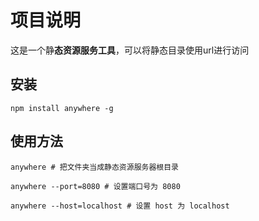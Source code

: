 # 项目说明
这是一个静**态资源服务工具**，可以将静态目录使用url进行访问

## 安装
	npm install anywhere -g

## 使用方法
	anywhere # 把文件夹当成静态资源服务器根目录

	anywhere --port=8080 # 设置端口号为 8080
	
	anywhere --host=localhost # 设置 host 为 localhost



